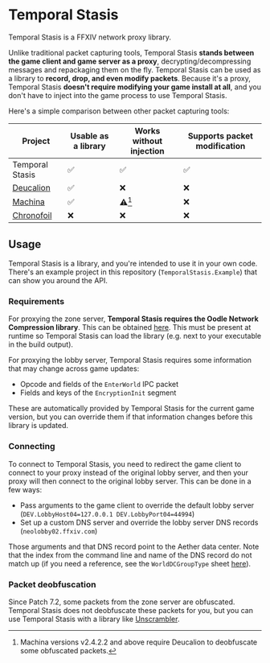 # Temporal Stasis

Temporal Stasis is a FFXIV network proxy library.

Unlike traditional packet capturing tools, Temporal Stasis **stands between the game client and game server as a proxy**, decrypting/decompressing messages and repackaging them on the fly. Temporal Stasis can be used as a library to **record, drop, and even modify packets**. Because it's a proxy, Temporal Stasis **doesn't require modifying your game install at all**, and you don't have to inject into the game process to use Temporal Stasis.

Here's a simple comparison between other packet capturing tools:

| Project                  | Usable as a library | Works without injection | Supports packet modification |
|--------------------------|---------------------|-------------------------|------------------------------|
| Temporal Stasis          | :white_check_mark:  | :white_check_mark:      | :white_check_mark:           |
| [Deucalion][deucalion]   | :white_check_mark:  | :x:                     | :x:                          |
| [Machina][machina]       | :white_check_mark:  | :warning:[^1]           | :x:                          |
| [Chronofoil][chronofoil] | :x:                 | :x:                     | :x:                          |

[^1]: Machina versions v2.4.2.2 and above require Deucalion to deobfuscate some obfuscated packets.

[deucalion]: <https://github.com/ff14wed/deucalion>
[machina]: <https://github.com/ravahn/machina>
[chronofoil]: <https://github.com/ProjectChronofoil/Chronofoil.Plugin>

## Usage

Temporal Stasis is a library, and you're intended to use it in your own code. There's an example project in this repository (`TemporalStasis.Example`) that can show you around the API.

### Requirements

For proxying the zone server, **Temporal Stasis requires the Oodle Network Compression library**. This can be obtained [here](https://github.com/WorkingRobot/OodleUE). This must be present at runtime so Temporal Stasis can load the library (e.g. next to your executable in the build output).

For proxying the lobby server, Temporal Stasis requires some information that may change across game updates:

- Opcode and fields of the `EnterWorld` IPC packet
- Fields and keys of the `EncryptionInit` segment

These are automatically provided by Temporal Stasis for the current game version, but you can override them if that information changes before this library is updated.

### Connecting

To connect to Temporal Stasis, you need to redirect the game client to connect to your proxy instead of the original lobby server, and then your proxy will then connect to the original lobby server. This can be done in a few ways:

- Pass arguments to the game client to override the default lobby server (`DEV.LobbyHost04=127.0.0.1 DEV.LobbyPort04=44994`)
- Set up a custom DNS server and override the lobby server DNS records (`neolobby02.ffxiv.com`)

Those arguments and that DNS record point to the Aether data center. Note that the index from the command line and name of the DNS record do not match up (if you need a reference, see the `WorldDCGroupType` sheet [here](https://v2.xivapi.com/api/sheet/WorldDCGroupType?fields=Name,NeolobbyId)).

### Packet deobfuscation

Since Patch 7.2, some packets from the zone server are obfuscated. Temporal Stasis does not deobfuscate these packets for you, but you can use Temporal Stasis with a library like [Unscrambler](https://github.com/perchbirdd/Unscrambler).
